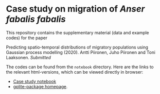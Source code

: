 # Case study on migration of _Anser fabalis fabalis_

This repository contains the supplementary material (data and example codes) for the paper

Predicting spatio-temporal distributions of migratory populations using Gaussian process modelling (2020). Antti Piironen, Juho Piironen and Toni Laaksonen. _Submitted_

The codes can be found from the `notebook` directory. Here are the links to the relevant html-versions, which can be viewed directly in browser:

* [Case study notebook](https://jpiironen.github.io/material/anser_fabalis/anser_fabalis.html)
* [gplite-package homepage](https://github.com/jpiironen/gplite).
